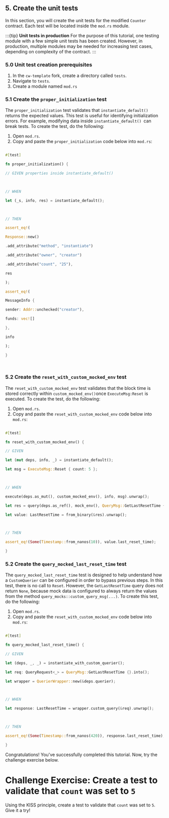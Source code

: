 ## 5. Create the unit tests

In this section, you will create the unit tests for the modified `Counter` contract. 
Each test will be located inside the `mod.rs` module.

:::{tip} 
**Unit tests in production**
For the purpose of this tutorial, 
one testing module with a few simple unit tests has been created. 
However, in production, multiple modules may be needed for increasing test cases, 
depending on complexity of the contract.
:::

### 5.0 Unit test creation prerequisites

1. In the `cw-template` fork, create a directory called `tests`.
2. Navigate to `tests`.
3. Create a module named `mod.rs`

 ### 5.1 Create the `proper_initialization` test

The `proper_initialization` test validates that `instantiate_default()` returns the expected values. 
This test is useful for identifying initialization errors. 
For example, modifying data inside `instantiate_default() `can break tests.
To create the test, do the following:

1. Open `mod.rs`.
2. Copy and paste the `proper_initialization` code below into `mod.rs`: 

```Rust

#[test]

fn proper_initialization() {

// GIVEN properties inside instantiate_default()

  

// WHEN

let (_s, info, res) = instantiate_default();

  

// THEN

assert_eq!(

Response::new()

.add_attribute("method", "instantiate")

.add_attribute("owner", "creator")

.add_attribute("count", "25"),

res

);

assert_eq!(

MessageInfo {

sender: Addr::unchecked("creator"),

funds: vec![]

},

info

);

}

  

```

 ### 5.2 Create the `reset_with_custom_mocked_env` test

The `reset_with_custom_mocked_env` test validates that the block time is stored correctly 
within `custom_mocked_env()`once `ExecuteMsg:Reset` is executed.
To create the test, do the following:


1. Open `mod.rs`.
2. Copy and paste the `reset_with_custom_mocked_env` code below into `mod.rs`:   

```Rust

#[test]

fn reset_with_custom_mocked_env() {

// GIVEN

let (mut deps, info, _) = instantiate_default();

let msg = ExecuteMsg::Reset { count: 5 };

  

// WHEN

execute(deps.as_mut(), custom_mocked_env(), info, msg).unwrap();

let res = query(deps.as_ref(), mock_env(), QueryMsg::GetLastResetTime {}).unwrap();

let value: LastResetTime = from_binary(&res).unwrap();

  

// THEN

assert_eq!(Some(Timestamp::from_nanos(10)), value.last_reset_time);

}

```
 ### 5.2 Create the `query_mocked_last_reset_time` test

The `query_mocked_last_reset_time` test is designed to 
help understand how a `CustomQuerier` can be configured in order to bypass previous steps. 
In this test, there is no call to `Reset`. 
However, the `GetLastResetTime` query does not return `None`, 
because mock data is configured to always return the values 
from the method `query_mocks::custom_query_msg(...)`.
To create this test, do the following:


1. Open `mod.rs`.
2. Copy and paste the `reset_with_custom_mocked_env` code below into `mod.rs`:   

  
```Rust

#[test]

fn query_mocked_last_reset_time() {

// GIVEN

let (deps, _, _) = instantiate_with_custom_querier();

let req: QueryRequest<_> = QueryMsg::GetLastResetTime {}.into();

let wrapper = QuerierWrapper::new(&deps.querier);

  

// WHEN

let response: LastResetTime = wrapper.custom_query(&req).unwrap();

  

// THEN

assert_eq!(Some(Timestamp::from_nanos(420)), response.last_reset_time);

}

```

Congratulations! You've successfully completed this tutorial. Now, try the challenge exercise below.

# Challenge Exercise: Create a test to validate that `count` was set to `5`

Using the KISS principle, create a test to validate that `count` was set to `5`. Give it a try!

